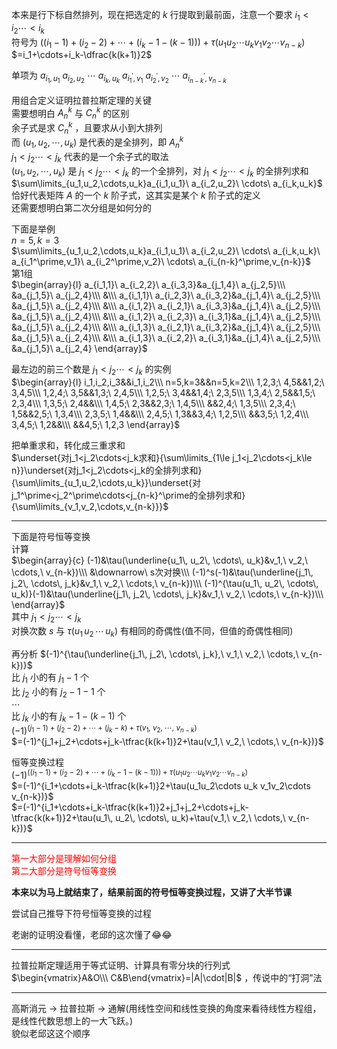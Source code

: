 本来是行下标自然排列，现在把选定的 $k$ 行提取到最前面，注意一个要求 $i_1<i_2\cdots<i_k$   
符号为 $((i_1-1)+(i_2-2)+\cdots+(i_k-1-(k-1)))+\tau{(u_1u_2\cdots u_k v_1v_2\cdots v_{n-k})}$   
 $=i_1+\cdots+i_k-\dfrac{k(k+1)}2$   
  
单项为 $a_{i_1,u_1}\ a_{i_2,u_2}\ \cdots\ a_{i_k,u_k}\ a_{i_1^\prime,v_1}\ a_{i_2^\prime,v_2}\ \cdots\ a_{i_{n-k}^\prime,v_{n-k}}$   
  
用组合定义证明拉普拉斯定理的关键  
需要想明白 $A_n^k$ 与 $C_n^k$ 的区别  
余子式是求 $C_n^k$ ，且要求从小到大排列  
而 $(u_1,u_2,\cdots,u_k)$ 是代表的是全排列，即 $A_n^k$   
 $j_1<j_2\cdots<j_k$ 代表的是一个余子式的取法  
 $(u_1,u_2,\cdots,u_k)$ 是 $j_1<j_2\cdots<j_k$ 的一个全排列，对 $j_1<j_2\cdots<j_k$ 的全排列求和  
 $\sum\limits_{u_1,u_2,\cdots,u_k}a_{i_1,u_1}\ a_{i_2,u_2}\ \cdots\ a_{i_k,u_k}$ 恰好代表矩阵 $A$ 的一个 $k$ 阶子式，这其实是某个 $k$ 阶子式的定义  
还需要想明白第二次分组是如何分的  
  
下面是举例  
 $n=5,k=3$   
 $\sum\limits_{u_1,u_2,\cdots,u_k}a_{i_1,u_1}\ a_{i_2,u_2}\ \cdots\ a_{i_k,u_k}\ a_{i_1^\prime,v_1}\ a_{i_2^\prime,v_2}\ \cdots\ a_{i_{n-k}^\prime,v_{n-k}}$   
第1组  
 $\begin{array}{l}  
a_{i_1,1}\ a_{i_2,2}\ a_{i_3,3}&a_{j_1,4}\ a_{j_2,5}\\\  
&a_{j_1,5}\ a_{j_2,4}\\\  
&\\\  
a_{i_1,1}\ a_{i_2,3}\ a_{i_3,2}&a_{j_1,4}\ a_{j_2,5}\\\  
&a_{j_1,5}\ a_{j_2,4}\\\  
&\\\  
a_{i_1,2}\ a_{i_2,1}\ a_{i_3,3}&a_{j_1,4}\ a_{j_2,5}\\\  
&a_{j_1,5}\ a_{j_2,4}\\\  
&\\\  
a_{i_1,2}\ a_{i_2,3}\ a_{i_3,1}&a_{j_1,4}\ a_{j_2,5}\\\  
&a_{j_1,5}\ a_{j_2,4}\\\  
&\\\  
a_{i_1,3}\ a_{i_2,1}\ a_{i_3,2}&a_{j_1,4}\ a_{j_2,5}\\\  
&a_{j_1,5}\ a_{j_2,4}\\\  
&\\\  
a_{i_1,3}\ a_{i_2,2}\ a_{i_3,1}&a_{j_1,4}\ a_{j_2,5}\\\  
&a_{j_1,5}\ a_{j_2,4}  
\end{array}$   
  
最左边的前三个数是 $j_1<j_2\cdots<j_k$ 的实例  
 $\begin{array}{l}  
i_1,i_2,i_3&&i_1,i_2\\\  
n=5,k=3&&n=5,k=2\\\  
1,2,3;\ 4,5&&1,2;\ 3,4,5\\\  
1,2,4;\ 3,5&&1,3;\ 2,4,5\\\  
1,2,5;\ 3,4&&1,4;\ 2,3,5\\\  
1,3,4;\ 2,5&&1,5;\ 2,3,4\\\  
1,3,5;\ 2,4&&\\\  
1,4,5;\ 2,3&&2,3;\ 1,4,5\\\  
&&2,4;\ 1,3,5\\\  
2,3,4;\ 1,5&&2,5;\ 1,3,4\\\  
2,3,5;\ 1,4&&\\\  
2,4,5;\ 1,3&&3,4;\ 1,2,5\\\  
&&3,5;\ 1,2,4\\\  
3,4,5;\ 1,2&&\\\  
&&4,5;\ 1,2,3  
\end{array}$   
  
把单重求和，转化成三重求和  
 $\underset{对j_1<j_2\cdots<j_k求和}{\sum\limits_{1\le j_1<j_2\cdots<j_k\le n}}\underset{对j_1<j_2\cdots<j_k的全排列求和}{\sum\limits_{u_1,u_2,\cdots,u_k}}\underset{对j_1^\prime<j_2^\prime\cdots<j_{n-k}^\prime的全排列求和}{\sum\limits_{v_1,v_2,\cdots,v_{n-k}}}$   
  
---  
  
下面是符号恒等变换  
计算  
 $\begin{array}{c}  
(-1)&\tau(\underline{u_1\, u_2\, \cdots\, u_k}&v_1,\ v_2,\ \cdots,\ v_{n-k})\\\  
&\downarrow\ s次对换\\\  
(-1)^s(-1)&\tau(\underline{j_1\, j_2\, \cdots\, j_k}&v_1,\ v_2,\ \cdots,\ v_{n-k})\\\  
(-1)^{\tau(u_1\, u_2\, \cdots\, u_k)}(-1)&\tau(\underline{j_1\, j_2\, \cdots\, j_k}&v_1,\ v_2,\ \cdots,\ v_{n-k})\\\  
\end{array}$   
其中 $j_1<j_2\cdots<j_k$   
对换次数 $s$ 与 $\tau{(u_1\, u_2\, \cdots\, u_k)}$ 有相同的奇偶性(值不同，但值的奇偶性相同)  
  
再分析 $(-1)^{\tau(\underline{j_1\, j_2\, \cdots\, j_k},\ v_1,\ v_2,\ \cdots,\ v_{n-k})}$   
比 $j_1$ 小的有 $j_1-1$ 个  
比 $j_2$ 小的有 $j_2-1-1$ 个  
 $\cdots$   
比 $j_k$ 小的有 $j_k-1-(k-1)$ 个  
 $(-1)^{(j_1-1)+(j_2-2)+\cdots+(j_k-k)+\tau(v_1,\ v_2,\ \cdots,\ v_{n-k})}$   
 $=(-1)^{j_1+j_2+\cdots+j_k-\tfrac{k(k+1)}2+\tau(v_1,\ v_2,\ \cdots,\ v_{n-k})}$   
  
恒等变换过程  
 $(-1)^{((i_1-1)+(i_2-2)+\cdots+(i_k-1-(k-1)))+\tau{(u_1u_2\cdots u_k v_1v_2\cdots v_{n-k})}}$   
 $=(-1)^{i_1+\cdots+i_k-\tfrac{k(k+1)}2+\tau(u_1u_2\cdots u_k v_1v_2\cdots v_{n-k})}$   
 $=(-1)^{i_1+\cdots+i_k-\tfrac{k(k+1)}2+j_1+j_2+\cdots+j_k-\tfrac{k(k+1)}2+\tau(u_1\, u_2\, \cdots\, u_k)+\tau(v_1,\ v_2,\ \cdots,\ v_{n-k})}$   
  
---  
  
<font color=red>第一大部分是理解如何分组</font>  
<font color=red>第二大部分是符号恒等变换</font>  
  
**本来以为马上就结束了，结果前面的符号恒等变换过程，又讲了大半节课**  
  
尝试自己推导下符号恒等变换的过程  
  
老谢的证明没看懂，老邱的这次懂了😂😂  
  
---  
  
拉普拉斯定理适用于等式证明、计算具有零分块的行列式  
 $\begin{vmatrix}A&O\\\ C&B\end{vmatrix}=|A|\cdot|B|$ ，传说中的“打洞”法  
  
---  
  
高斯消元 $\to$ 拉普拉斯 $\to$ 通解(用线性空间和线性变换的角度来看待线性方程组，是线性代数思想上的一大飞跃。)  
貌似老邱这这个顺序  
